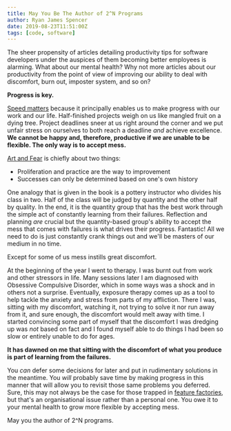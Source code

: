 ```yaml
---
title: May You Be The Author of 2^N Programs
author: Ryan James Spencer
date: 2019-08-23T11:51:00Z
tags: [code, software]
---
```


The sheer propensity of articles detailing productivity tips for software
developers under the auspices of them becoming better employees is alarming.
What about our mental health? Why not more articles about our productivity from
the point of view of improving our ability to deal with discomfort, burn out,
imposter system, and so on?

**Progress is key.**

[Speed matters](http://jsomers.net/blog/speed-matters) because it principally
enables us to make progress with our work and our life. Half-finished projects
weigh on us like mangled fruit on a dying tree. Project deadlines sneer at us
right around the corner and we put unfair stress on ourselves to both reach a
deadline _and_ achieve excellence. **We cannot be happy and, therefore, productive
if we are unable to be flexible. The only way is to accept mess.**

[Art and Fear](https://www.goodreads.com/book/show/187633.Art_and_Fear) is
chiefly about two things:

* Proliferation and practice are the way to improvement
* Successes can only be determined based on one's own history

One analogy that is given in the book is a pottery instructor who divides his
class in two. Half of the class will be judged by quantity and the other half by
quality. In the end, it is the quantity group that has the best work through the
simple act of constantly learning from their failures. Reflection and planning
_are_ crucial but the quantity-based group's ability to accept the mess that
comes with failures is what drives their progress. Fantastic! All we need to do
is just constantly crank things out and we'll be masters of our medium in no
time.

Except for some of us mess instills great discomfort.

At the beginning of the year I went to therapy. I was burnt out from work and
other stressors in life. Many sessions later I am diagnosed with Obsessive
Compulsive Disorder, which in some ways was a shock and in others not a
surprise. Eventually, exposure therapy comes up as a tool to help tackle the
anxiety and stress from parts of my affliction. There I was, sitting with my
discomfort, watching it, not trying to solve it nor run away from it, and sure
enough, the discomfort would melt away with time. I started convincing some part
of myself that the discomfort I was dredging up was _not_ based on fact and I
found myself able to do things I had been so slow or entirely unable to do for
ages.

**It has dawned on me that sitting with the discomfort of what you produce is part
of learning from the failures.**

You _can_ defer some decisions for later and put in rudimentary solutions in the
meantime. You _will_ probably save time by making progress in this manner that
will allow you to revisit those same problems you deferred. Sure, this may not
always be the case for those trapped in [feature
factories](https://cutle.fish/blog/12-signs-youre-working-in-a-feature-factory),
but that's an organisational issue rather than a personal one. You owe it to
your mental health to grow more flexible by accepting mess.

May you the author of 2^N programs.
